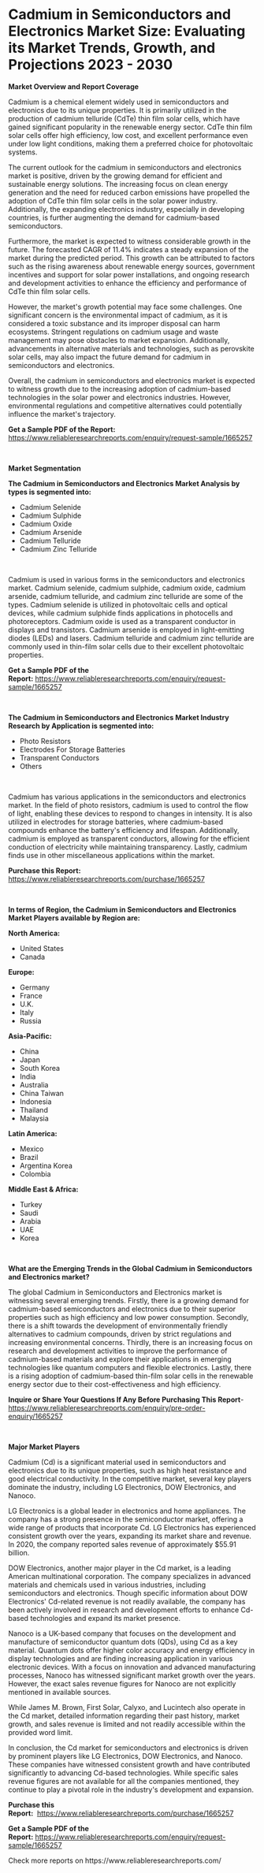 <p><h1>Cadmium in Semiconductors and Electronics Market Size: Evaluating its Market Trends, Growth, and Projections 2023 - 2030</h1></p><p><strong>Market Overview and Report Coverage</strong></p>
<p><p>Cadmium is a chemical element widely used in semiconductors and electronics due to its unique properties. It is primarily utilized in the production of cadmium telluride (CdTe) thin film solar cells, which have gained significant popularity in the renewable energy sector. CdTe thin film solar cells offer high efficiency, low cost, and excellent performance even under low light conditions, making them a preferred choice for photovoltaic systems.</p><p>The current outlook for the cadmium in semiconductors and electronics market is positive, driven by the growing demand for efficient and sustainable energy solutions. The increasing focus on clean energy generation and the need for reduced carbon emissions have propelled the adoption of CdTe thin film solar cells in the solar power industry. Additionally, the expanding electronics industry, especially in developing countries, is further augmenting the demand for cadmium-based semiconductors.</p><p>Furthermore, the market is expected to witness considerable growth in the future. The forecasted CAGR of 11.4% indicates a steady expansion of the market during the predicted period. This growth can be attributed to factors such as the rising awareness about renewable energy sources, government incentives and support for solar power installations, and ongoing research and development activities to enhance the efficiency and performance of CdTe thin film solar cells.</p><p>However, the market's growth potential may face some challenges. One significant concern is the environmental impact of cadmium, as it is considered a toxic substance and its improper disposal can harm ecosystems. Stringent regulations on cadmium usage and waste management may pose obstacles to market expansion. Additionally, advancements in alternative materials and technologies, such as perovskite solar cells, may also impact the future demand for cadmium in semiconductors and electronics.</p><p>Overall, the cadmium in semiconductors and electronics market is expected to witness growth due to the increasing adoption of cadmium-based technologies in the solar power and electronics industries. However, environmental regulations and competitive alternatives could potentially influence the market's trajectory.</p></p>
<p><strong>Get a Sample PDF of the Report:</strong> <a href="https://www.reliableresearchreports.com/enquiry/request-sample/1665257">https://www.reliableresearchreports.com/enquiry/request-sample/1665257</a></p>
<p>&nbsp;</p>
<p><strong>Market Segmentation</strong></p>
<p><strong>The Cadmium in Semiconductors and Electronics Market Analysis by types is segmented into:</strong></p>
<p><ul><li>Cadmium Selenide</li><li>Cadmium Sulphide</li><li>Cadmium Oxide</li><li>Cadmium Arsenide</li><li>Cadmium Telluride</li><li>Cadmium Zinc Telluride</li></ul></p>
<p>&nbsp;</p>
<p><p>Cadmium is used in various forms in the semiconductors and electronics market. Cadmium selenide, cadmium sulphide, cadmium oxide, cadmium arsenide, cadmium telluride, and cadmium zinc telluride are some of the types. Cadmium selenide is utilized in photovoltaic cells and optical devices, while cadmium sulphide finds applications in photocells and photoreceptors. Cadmium oxide is used as a transparent conductor in displays and transistors. Cadmium arsenide is employed in light-emitting diodes (LEDs) and lasers. Cadmium telluride and cadmium zinc telluride are commonly used in thin-film solar cells due to their excellent photovoltaic properties.</p></p>
<p><strong>Get a Sample PDF of the Report:</strong>&nbsp;<a href="https://www.reliableresearchreports.com/enquiry/request-sample/1665257">https://www.reliableresearchreports.com/enquiry/request-sample/1665257</a></p>
<p>&nbsp;</p>
<p><strong>The Cadmium in Semiconductors and Electronics Market Industry Research by Application is segmented into:</strong></p>
<p><ul><li>Photo Resistors</li><li>Electrodes For Storage Batteries</li><li>Transparent Conductors</li><li>Others</li></ul></p>
<p>&nbsp;</p>
<p><p>Cadmium has various applications in the semiconductors and electronics market. In the field of photo resistors, cadmium is used to control the flow of light, enabling these devices to respond to changes in intensity. It is also utilized in electrodes for storage batteries, where cadmium-based compounds enhance the battery's efficiency and lifespan. Additionally, cadmium is employed as transparent conductors, allowing for the efficient conduction of electricity while maintaining transparency. Lastly, cadmium finds use in other miscellaneous applications within the market.</p></p>
<p><strong>Purchase this Report:</strong>&nbsp; <a href="https://www.reliableresearchreports.com/purchase/1665257">https://www.reliableresearchreports.com/purchase/1665257</a></p>
<p>&nbsp;</p>
<p><strong>In terms of Region, the Cadmium in Semiconductors and Electronics Market Players available by Region are:</strong></p>
<p>
    <p> <strong> North America: </strong>
        <ul>
            <li>United States</li>
            <li>Canada</li>
        </ul>
        </p> 
    <p> <strong> Europe: </strong>
        <ul>
            <li>Germany</li>
            <li>France</li>
            <li>U.K.</li>
            <li>Italy</li>
            <li>Russia</li>
        </ul>
        </p> 
    <p> <strong> Asia-Pacific: </strong>
        <ul>
            <li>China</li>
            <li>Japan</li>
            <li>South Korea</li>
            <li>India</li>
            <li>Australia</li>
            <li>China Taiwan</li>
            <li>Indonesia</li>
            <li>Thailand</li>
            <li>Malaysia</li>
        </ul>
        </p> 
    <p> <strong> Latin America: </strong>
        <ul>
            <li>Mexico</li>
            <li>Brazil</li>
            <li>Argentina Korea</li>
            <li>Colombia</li>
        </ul>
        </p> 
    <p> <strong> Middle East & Africa: </strong>
        <ul>
            <li>Turkey</li>
            <li>Saudi</li>
            <li>Arabia</li>
            <li>UAE</li>
            <li>Korea</li>
        </ul>
    </p>
    </p>
<p>&nbsp;</p>
<p><strong>What are the Emerging Trends in the Global Cadmium in Semiconductors and Electronics market?</strong></p>
<p><p>The global Cadmium in Semiconductors and Electronics market is witnessing several emerging trends. Firstly, there is a growing demand for cadmium-based semiconductors and electronics due to their superior properties such as high efficiency and low power consumption. Secondly, there is a shift towards the development of environmentally friendly alternatives to cadmium compounds, driven by strict regulations and increasing environmental concerns. Thirdly, there is an increasing focus on research and development activities to improve the performance of cadmium-based materials and explore their applications in emerging technologies like quantum computers and flexible electronics. Lastly, there is a rising adoption of cadmium-based thin-film solar cells in the renewable energy sector due to their cost-effectiveness and high efficiency.</p></p>
<p><strong>Inquire or Share Your Questions If Any Before Purchasing This Report</strong>- <a href="https://www.reliableresearchreports.com/enquiry/pre-order-enquiry/1665257">https://www.reliableresearchreports.com/enquiry/pre-order-enquiry/1665257</a></p>
<p>&nbsp;</p>
<p><strong>Major Market Players</strong></p>
<p><p>Cadmium (Cd) is a significant material used in semiconductors and electronics due to its unique properties, such as high heat resistance and good electrical conductivity. In the competitive market, several key players dominate the industry, including LG Electronics, DOW Electronics, and Nanoco.</p><p>LG Electronics is a global leader in electronics and home appliances. The company has a strong presence in the semiconductor market, offering a wide range of products that incorporate Cd. LG Electronics has experienced consistent growth over the years, expanding its market share and revenue. In 2020, the company reported sales revenue of approximately $55.91 billion.</p><p>DOW Electronics, another major player in the Cd market, is a leading American multinational corporation. The company specializes in advanced materials and chemicals used in various industries, including semiconductors and electronics. Though specific information about DOW Electronics' Cd-related revenue is not readily available, the company has been actively involved in research and development efforts to enhance Cd-based technologies and expand its market presence.</p><p>Nanoco is a UK-based company that focuses on the development and manufacture of semiconductor quantum dots (QDs), using Cd as a key material. Quantum dots offer higher color accuracy and energy efficiency in display technologies and are finding increasing application in various electronic devices. With a focus on innovation and advanced manufacturing processes, Nanoco has witnessed significant market growth over the years. However, the exact sales revenue figures for Nanoco are not explicitly mentioned in available sources.</p><p>While James M. Brown, First Solar, Calyxo, and Lucintech also operate in the Cd market, detailed information regarding their past history, market growth, and sales revenue is limited and not readily accessible within the provided word limit.</p><p>In conclusion, the Cd market for semiconductors and electronics is driven by prominent players like LG Electronics, DOW Electronics, and Nanoco. These companies have witnessed consistent growth and have contributed significantly to advancing Cd-based technologies. While specific sales revenue figures are not available for all the companies mentioned, they continue to play a pivotal role in the industry's development and expansion.</p></p>
<p><strong>Purchase this Report:</strong>&nbsp;&nbsp;<a href="https://www.reliableresearchreports.com/purchase/1665257">https://www.reliableresearchreports.com/purchase/1665257</a></p>
<p></p>
<p><strong>Get a Sample PDF of the Report:</strong>&nbsp;<a href="https://www.reliableresearchreports.com/enquiry/request-sample/1665257">https://www.reliableresearchreports.com/enquiry/request-sample/1665257</a></p>
<p>Check more reports on https://www.reliableresearchreports.com/</p>